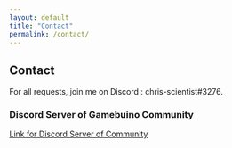 ```yaml
---
layout: default
title: "Contact"
permalink: /contact/
---
```


<div class="row margeur-30">
	<div class="col-12"> 
		<div class="creation-content fr-view white-container">
			<h2>Contact</h2>
			<p>
				For all requests, join me on Discord : chris-scientist#3276.
			</p>
			<h3>Discord Server of Gamebuino Community</h3>
			<p>
				<a href="https://discord.gg/R4gj4zT" >Link for Discord Server of Community</a>
			</p>
		</div>
	</div>
</div>
